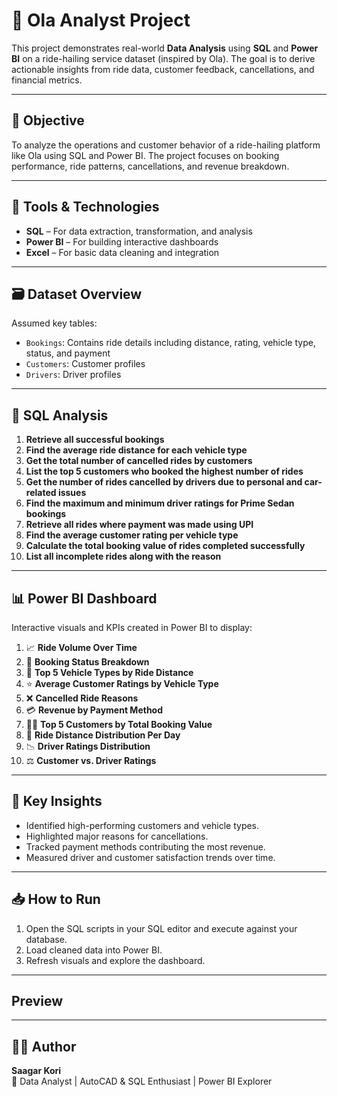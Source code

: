 # 🚕 Ola Analyst Project

This project demonstrates real-world **Data Analysis** using **SQL** and **Power BI** on a ride-hailing service dataset (inspired by Ola). The goal is to derive actionable insights from ride data, customer feedback, cancellations, and financial metrics.

---

## 📌 Objective

To analyze the operations and customer behavior of a ride-hailing platform like Ola using SQL and Power BI. The project focuses on booking performance, ride patterns, cancellations, and revenue breakdown.

---

## 🧰 Tools & Technologies

- **SQL** – For data extraction, transformation, and analysis  
- **Power BI** – For building interactive dashboards  
- **Excel** – For basic data cleaning and integration

---

## 🗃️ Dataset Overview

Assumed key tables:
- `Bookings`: Contains ride details including distance, rating, vehicle type, status, and payment
- `Customers`: Customer profiles
- `Drivers`: Driver profiles

---

## 🧮 SQL Analysis

1. **Retrieve all successful bookings**  
2. **Find the average ride distance for each vehicle type**  
3. **Get the total number of cancelled rides by customers**  
4. **List the top 5 customers who booked the highest number of rides**  
5. **Get the number of rides cancelled by drivers due to personal and car-related issues**  
6. **Find the maximum and minimum driver ratings for Prime Sedan bookings**  
7. **Retrieve all rides where payment was made using UPI**  
8. **Find the average customer rating per vehicle type**  
9. **Calculate the total booking value of rides completed successfully**  
10. **List all incomplete rides along with the reason**

---

## 📊 Power BI Dashboard

Interactive visuals and KPIs created in Power BI to display:

1. 📈 **Ride Volume Over Time**  
2. 📌 **Booking Status Breakdown**  
3. 🚗 **Top 5 Vehicle Types by Ride Distance**  
4. ⭐ **Average Customer Ratings by Vehicle Type**  
5. ❌ **Cancelled Ride Reasons**  
6. 💳 **Revenue by Payment Method**  
7. 🧑‍💼 **Top 5 Customers by Total Booking Value**  
8. 📅 **Ride Distance Distribution Per Day**  
9. 📉 **Driver Ratings Distribution**  
10. ⚖️ **Customer vs. Driver Ratings**


---

## 📌 Key Insights

- Identified high-performing customers and vehicle types.
- Highlighted major reasons for cancellations.
- Tracked payment methods contributing the most revenue.
- Measured driver and customer satisfaction trends over time.

---

## 📥 How to Run

1. Open the SQL scripts in your SQL editor and execute against your database.
2. Load cleaned data into Power BI.
3. Refresh visuals and explore the dashboard.

---

## Preview

---

## 👨‍💻 Author

**Saagar Kori**  
💼 Data Analyst | AutoCAD & SQL Enthusiast | Power BI Explorer  
